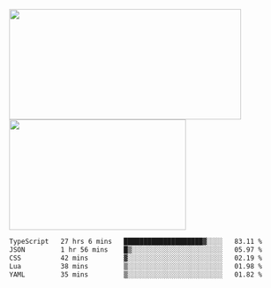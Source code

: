 <a href="https://github.com/anuraghazra/github-readme-stats">
  <img height=200 width=420 align="center" src="https://github-readme-stats.vercel.app/api?username=airRnot1106&hide_title=true&show_icons=true&rank_icon=github" />
</a>
<a href="https://github.com/anuraghazra/convoychat">
  <img height=200 width=320 align="center" src="https://github-readme-stats.vercel.app/api/top-langs/?username=airRnot1106&hide_title=true&layout=compact&hide=html,css" />
</a>

<!--START_SECTION:waka-->

```txt
TypeScript   27 hrs 6 mins   ████████████████████▓░░░░   83.11 %
JSON         1 hr 56 mins    █▒░░░░░░░░░░░░░░░░░░░░░░░   05.97 %
CSS          42 mins         ▓░░░░░░░░░░░░░░░░░░░░░░░░   02.19 %
Lua          38 mins         ▒░░░░░░░░░░░░░░░░░░░░░░░░   01.98 %
YAML         35 mins         ▒░░░░░░░░░░░░░░░░░░░░░░░░   01.82 %
```

<!--END_SECTION:waka-->
